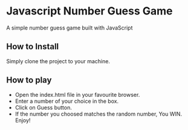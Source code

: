 # Javascript Number Guess Game
A simple number guess game built with JavaScript

## How to Install
Simply clone the project to your machine.

## How to play
- Open the index.html file in your favourite browser.
- Enter a number of your choice in the box.
- Click on Guess button.
- If the number you choosed matches the random number, You WIN.
Enjoy!

